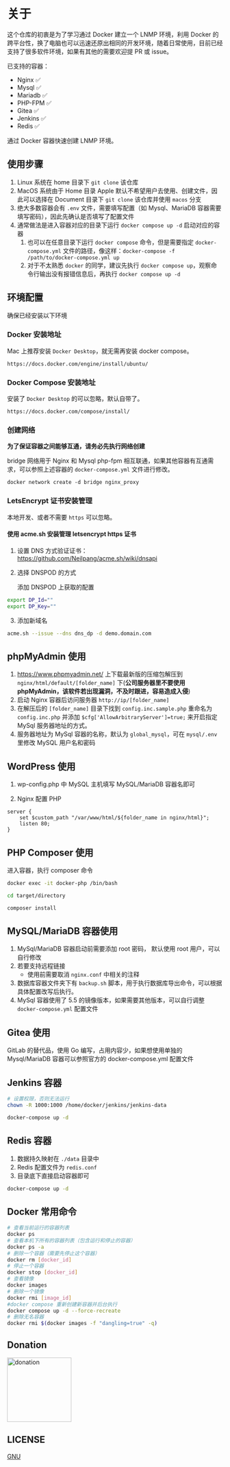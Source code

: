 # 关于

这个仓库的初衷是为了学习通过 Docker 建立一个 LNMP 环境，利用 Docker 的跨平台性，换了电脑也可以迅速还原出相同的开发环境，随着日常使用，目前已经支持了很多软件环境，如果有其他的需要欢迎提 PR 或 issue。

已支持的容器：

- Nginx   ✅ 
- Mysql   ✅ 
- Mariadb ✅ 
- PHP-FPM ✅ 
- Gitea   ✅ 
- Jenkins ✅ 
- Redis   ✅ 

通过 Docker 容器快速创建 LNMP 环境。

## 使用步骤

1. Linux 系统在 home 目录下 `git clone` 该仓库
2. MacOS 系统由于 Home 目录 Apple 默认不希望用户去使用、创建文件，因此可以选择在 Document 目录下 `git clone` 该仓库并使用 `macos` 分支
3. 绝大多数容器会有 `.env` 文件，需要填写配置（如 Mysql、MariaDB 容器需要填写密码），因此先确认是否填写了配置文件 
4. 通常做法是进入容器对应的目录下运行 `docker compose up -d` 启动对应的容器
    1. 也可以在任意目录下运行 `docker compose` 命令，但是需要指定 `docker-compose.yml` 文件的路径，像这样：`docker-compose -f /path/to/docker-compose.yml up`
    2. 对于不太熟悉 `docker` 的同学，建议先执行 `docker compose up`，观察命令行输出没有报错信息后，再执行 `docker compose up -d`

## 环境配置

确保已经安装以下环境

### Docker 安装地址

Mac 上推荐安装 `Docker Desktop`，就无需再安装 docker compose。

`https://docs.docker.com/engine/install/ubuntu/`

### Docker Compose 安装地址

安装了 `Docker Desktop` 的可以忽略，默认自带了。

`https://docs.docker.com/compose/install/`

### 创建网络

**为了保证容器之间能够互通，请务必先执行网络创建**

bridge 网络用于 Nginx 和 Mysql php-fpm 相互联通，如果其他容器有互通需求，可以参照上述容器的 `docker-compose.yml` 文件进行修改。

`docker network create -d bridge nginx_proxy`

### LetsEncrypt 证书安装管理

本地开发、或者不需要 `https` 可以忽略。

#### 使用 acme.sh 安装管理 letsencrypt https 证书

1. 设置 DNS 方式验证证书： https://github.com/Neilpang/acme.sh/wiki/dnsapi

2. 选择 DNSPOD 的方式

   添加 DNSPOD 上获取的配置

```bash
export DP_Id=""
export DP_Key=""
```

3. 添加新域名

```bash
acme.sh --issue --dns dns_dp -d demo.domain.com
```

## phpMyAdmin 使用

1. https://www.phpmyadmin.net/ 上下载最新版的压缩包解压到 `nginx/html/default/[folder_name]` 下(**公司服务器里不要使用 phpMyAdmin，该软件若出现漏洞，不及时跟进，容易造成入侵**)
2. 启动 Nginx 容器后访问服务器 `http://ip/[folder_name]`
3. 在解压后的 `[folder_name]` 目录下找到 `config.inc.sample.php` 重命名为 `config.inc.php` 并添加 `$cfg['AllowArbitraryServer']=true;` 来开启指定 MySql 服务器地址的方式。
4. 服务器地址为 MySql 容器的名称，默认为 `global_mysql`，可在 `mysql/.env` 里修改 MySQL 用户名和密码

## WordPress 使用

1. wp-config.php 中 MySQL 主机填写 MySQL/MariaDB 容器名即可

2. Nginx 配置 PHP

```nginx
server {
    set $custom_path "/var/www/html/${folder_name in nginx/html}";
    listen 80;
}
```

## PHP Composer 使用

进入容器，执行 composer 命令

```bash
docker exec -it docker-php /bin/bash

cd target/directory

composer install
```

## MySQL/MariaDB 容器使用

1. MySql/MariaDB 容器启动前需要添加 root 密码， 默认使用 root 用户，可以自行修改
2. 若要支持远程链接
    - 使用前需要取消 `nginx.conf` 中相关的注释
3. 数据库容器文件夹下有 `backup.sh` 脚本，用于执行数据库导出命令，可以根据具体配置改写后执行。
4. MySql 容器使用了 5.5 的镜像版本，如果需要其他版本，可以自行调整 `docker-compose.yml` 配置文件

## Gitea 使用

GitLab 的替代品，使用 Go 编写，占用内容少，如果想使用单独的 Mysql/MariaDB 容器可以参照官方的 docker-compose.yml 配置文件

## Jenkins 容器

```bash
# 设置权限，否则无法运行
chown -R 1000:1000 /home/docker/jenkins/jenkins-data

docker-compose up -d
```

## Redis 容器

1. 数据持久映射在 `./data` 目录中
2. Redis 配置文件为 `redis.conf`
3. 目录底下直接启动容器即可

```bash
docker-compose up -d
```

## Docker 常用命令

```bash
# 查看当前运行的容器列表
docker ps
# 查看本机下所有的容器列表（包含运行和停止的容器）
docker ps -a
# 删除一个容器（需要先停止这个容器）
docker rm [docker_id]
# 停止一个容器
docker stop [docker_id]
# 查看镜像
docker images
# 删除一个镜像
docker rmi [image_id]
#docker compose 重新创建新容器并后台执行
docker compose up -d --force-recreate
# 删除无名容器
docker rmi $(docker images -f "dangling=true" -q)
```

## Donation

<img width="150" src="http://img.noxxxx.com/alipay.png" alt="donation">

## LICENSE

[GNU](http://www.gnu.org/licenses/gpl-3.0.html)
